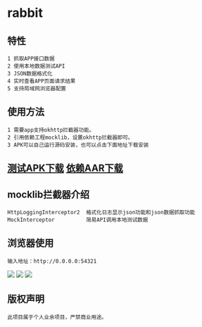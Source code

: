 # rabbit

## 特性

    1 抓取APP接口数据
    2 使用本地数据测试API
    3 JSON数据格式化
    4 实时查看APP页面请求结果
    5 支持局域网浏览器配置
    
## 使用方法

    1 需要app支持okhttp拦截器功能。
    2 引用依赖工程mocklib，设置okhttp拦截器即可。
    3 APK可以自己运行源码安装，也可以点击下面地址下载安装
   
## [测试APK下载](https://fir.im/testpet)  [依赖AAR下载](https://github.com/rabbit-open/rabbit/blob/master/database/mocklib-release.aar)


## mocklib拦截器介绍

    HttpLoggingInterceptor2  格式化日志显示json功能和json数据抓取功能
    MockInterceptor          简易API调用本地测试数据

## 浏览器使用

    输入地址：http://0.0.0.0:54321
    
![](https://github.com/rabbit-open/rabbit/blob/master/database/web1.png)
![](https://github.com/rabbit-open/rabbit/blob/master/database/web2.png)
![](https://github.com/rabbit-open/rabbit/blob/master/database/web3.png)
  
## 版权声明

    此项目属于个人业余项目，严禁商业用途。